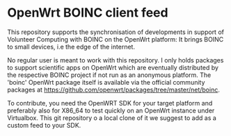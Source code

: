 OpenWrt BOINC client feed
=========================

This repository supports the synchronisation of developments in support
of Volunteer Computing with BOINC on the OpenWrt platform: It brings
BOINC to small devices, i.e the edge of the internet.

No regular user is meant to work with this repository. I only holds packages
to support scientific apps on OpenWrt which are eventually distributed by
the respective BOINC project if not run as an anonymous platform.
The 'boinc' OpenWrt package itself is 
available via the official community packages at
https://github.com/openwrt/packages/tree/master/net/boinc.

To contribute, you need the OpenWRT SDK for your target platform and
preferably also for X86_64 to test quickly on an OpenWrt instance under
Virtualbox. This git repository o a local clone of it we suggest to
add as a custom feed to your SDK.
